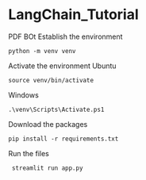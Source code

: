 # LangChain_Tutorial

PDF BOt
 Establish the environment
  ``` (shell)
  python -m venv venv
  ```
 Activate the environment
   Ubuntu
  ``` (shell)
  source venv/bin/activate
  ```
   Windows
   ``` (shell)
  .\venv\Scripts\Activate.ps1
  ```
 Download the packages
  ``` (shell)
  pip install -r requirements.txt
  ```
 Run the files
 ``` (shell)
  streamlit run app.py
 ```
